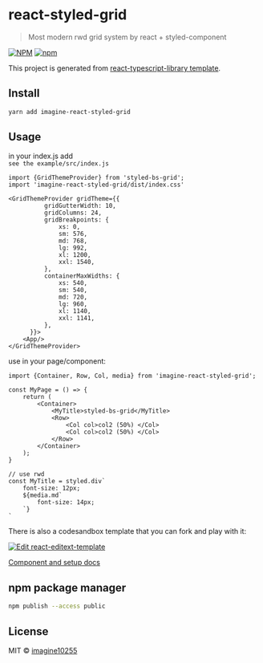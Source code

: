 # react-styled-grid

> Most modern rwd grid system by react + styled-component


[![NPM](https://img.shields.io/npm/v/imagine-react-styled-grid.svg)](https://www.npmjs.com/package/react-styled-grid)
[![npm](https://img.shields.io/npm/dm/imagine-react-styled-grid.svg)](https://www.npmjs.com/package/react-styled-grid)

This project is generated from [react-typescript-library template](https://github.com/alioguzhan/react-typescript-library).


## Install

```bash
yarn add imagine-react-styled-grid
```

## Usage
in your index.js add  
`see the example/src/index.js`

```tsx
import {GridThemeProvider} from 'styled-bs-grid';
import 'imagine-react-styled-grid/dist/index.css'

<GridThemeProvider gridTheme={{
          gridGutterWidth: 10,
          gridColumns: 24,
          gridBreakpoints: {
              xs: 0,
              sm: 576,
              md: 768,
              lg: 992,
              xl: 1200,
              xxl: 1540,
          },
          containerMaxWidths: {
              xs: 540,
              sm: 540,
              md: 720,
              lg: 960,
              xl: 1140,
              xxl: 1141,
          },
      }}>
    <App/>
</GridThemeProvider>
```

use in your page/component:
```tsx
import {Container, Row, Col, media} from 'imagine-react-styled-grid';

const MyPage = () => {
    return (
        <Container>
            <MyTitle>styled-bs-grid</MyTitle>
            <Row>
                <Col col>col2 (50%) </Col>
                <Col col>col2 (50%) </Col>
            </Row>
        </Container>
    );
}

// use rwd
const MyTitle = styled.div`
    font-size: 12px;
    ${media.md`
        font-size: 14px;
    `}
`

```

There is also a codesandbox template that you can fork and play with it:

[![Edit react-editext-template](https://codesandbox.io/static/img/play-codesandbox.svg)](https://codesandbox.io/s/react-styled-grid-hmyod?file=/src/App.js)

[Component and setup docs](./docs/component.md)


## npm package manager

```bash
npm publish --access public
```


## License

MIT © [imagine10255](https://github.com/imagine10255)
